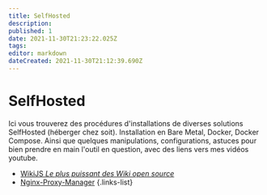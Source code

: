 ```yaml
---
title: SelfHosted
description: 
published: 1
date: 2021-11-30T21:23:22.025Z
tags: 
editor: markdown
dateCreated: 2021-11-30T21:12:39.690Z
---
```


# SelfHosted
Ici vous trouverez des procédures d'installations de diverses solutions SelfHosted (héberger chez soit). Installation en Bare Metal, Docker, Docker Compose. Ainsi que quelques manipulations, configurations, astuces pour bien prendre en main l'outil en question, avec des liens vers mes vidéos youtube.

- [WikiJS *Le plus puissant des Wiki open source*](/SekfHosted/WikiJS)
- [Nginx-Proxy-Manager](/)
{.links-list}